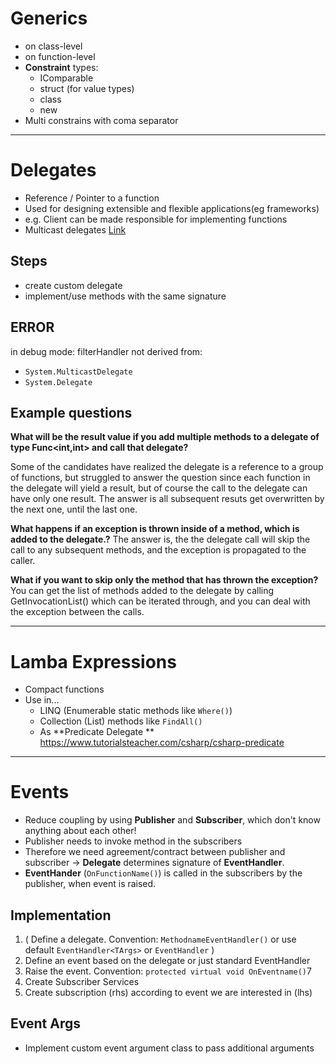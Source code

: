 # Generics

- on class-level
- on function-level
- **Constraint** types:
  - IComparable
  - struct (for value types)
  - class
  - new
- Multi constrains with coma separator



-----------------------------------------------------------------------------------------
# Delegates

- Reference / Pointer to a function
- Used for designing extensible and flexible applications(eg frameworks)
- e.g. Client can be made responsible for implementing functions
- Multicast delegates [Link](https://docs.microsoft.com/en-us/dotnet/csharp/programming-guide/delegates/how-to-combine-delegates-multicast-delegates)

## Steps
- create custom delegate
- implement/use methods with the same signature

## ERROR
in debug mode: filterHandler not derived from: 
  - `System.MulticastDelegate`
  - `System.Delegate`
  

## Example questions
**What will be the result value if you add multiple methods to a delegate of type Func<int,int> and call that delegate?**

Some of the candidates have realized the delegate is a reference to a group of functions, but struggled to answer the question since each function in the delegate will yield a result, but of course the call to the delegate can have only one result.
The answer is all subsequent resuts get overwritten by the next one, until the last one.

**What happens if an exception is thrown inside of a method, which is added to the delegate.?**
The answer is, the the delegate call will skip the call to any subsequent methods, and the exception is propagated to the caller.

**What if you want to skip only the method that has thrown the exception?**
You can get the list of methods added to the delegate by calling GetInvocationList() which can be iterated through, and you can deal with the exception between the calls. 





-----------------------------------------------------------------------------------------
# Lamba Expressions

- Compact functions
- Use in...
  - LINQ (Enumerable static methods like `Where()`)
  - Collection (List) methods like `FindAll()`
  - As **Predicate Delegate ** 
    https://www.tutorialsteacher.com/csharp/csharp-predicate



    

-----------------------------------------------------------------------------------------
# Events

- Reduce coupling by using **Publisher** and **Subscriber**, which don't know anything about each other!
- Publisher needs to invoke method in the subscribers 
- Therefore we need agreement/contract between publisher and subscriber -> **Delegate** determines signature of  **EventHandler**.
- **EventHander** (`OnFunctionName()`) is called in the subscribers by the publisher, when event is raised. 

## Implementation
1. ( Define a delegate. Convention: `MethodnameEventHandler()` or use default `EventHandler<TArgs>` or `EventHandler` )
2. Define an event based on the delegate or just standard EventHandler
3. Raise the event. Convention: `protected virtual void OnEventname()`7
4. Create Subscriber Services
5. Create subscription (rhs) according to event we are interested in (lhs)

## Event Args 
- Implement custom event argument class to pass additional arguments



